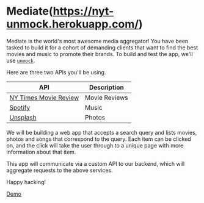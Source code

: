 # Mediate(https://nyt-unmock.herokuapp.com/)

Mediate is the world's most awesome media aggregator! You have been tasked to build it for a cohort of demanding clients that want to find the best movies and music to promote their brands.  To build and test the app, we'll use [`unmock`](https://githutb.com/unmock/unmock-js).

Here are three two APIs you'll be using.

| API                                                                       | Description   |
| ------------------------------------------------------------------------- | ------------- |
| [NY Times Movie Review](https://developer.nytimes.com/apis)                | Movie Reviews |
| [Spotify](https://developer.spotify.com/documentation/web-api/reference/) | Music         |
| [Unsplash](https://unsplash.com/documentation)                            | Photos        |

We will be building a web app that accepts a search query and lists movies, photos and songs that correspond to the query. Each item can be clicked on, and the click will take the user through to a unique page with more information about that item.

This app will communicate via a custom API to our backend, which will aggregate requests to the above services.

Happy hacking!

[Demo](https://nyt-unmock.herokuapp.com/)
